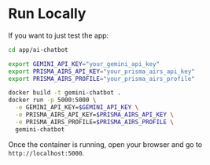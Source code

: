 # Run Locally

If you want to just test the app:

```sh
cd app/ai-chatbot

export GEMINI_API_KEY="your_gemini_api_key"
export PRISMA_AIRS_API_KEY="your_prisma_airs_api_key"
export PRISMA_AIRS_PROFILE="your_prisma_airs_profile"

docker build -t gemini-chatbot .
docker run -p 5000:5000 \
  -e GEMINI_API_KEY=$GEMINI_API_KEY \
  -e PRISMA_AIRS_API_KEY=$PRISMA_AIRS_API_KEY \
  -e PRISMA_AIRS_PROFILE=$PRISMA_AIRS_PROFILE \
  gemini-chatbot
```

Once the container is running, open your browser and go to `http://localhost:5000`.